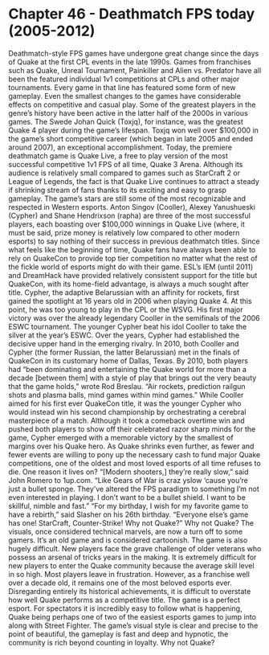 # Chapter 46 - Deathmatch FPS today (2005-2012)Deathmatch-style FPS games have undergone great change since the days of Quake at the first CPL events in the late 1990s. Games from franchises such as Quake, Unreal Tournament, Painkiller and Alien vs. Predator have all been the featured individual 1v1 competitions at CPLs and other major tournaments. Every game in that line has featured some form of new gameplay. Even the smallest changes to the games have considerable effects on competitive and casual play.Some of the greatest players in the genre’s history have been active in the latter half of the 2000s in various games. The Swede Johan Quick (Toxjq), for instance, was the greatest Quake 4 player during the game’s lifespan. Toxjq won well over $100,000 in the game’s short competitive career (which began in late 2005 and ended around 2007), an exceptional accomplishment.Today, the premiere deathmatch game is Quake Live, a free to play version of the most successful competitive 1v1 FPS of all time, Quake 3 Arena.Although its audience is relatively small compared to games such as StarCraft 2 or League of Legends, the fact is that Quake Live continues to attract a steady if shrinking stream of fans thanks to its exciting and easy to grasp gameplay.The game’s stars are still some of the most recognizable and respected in Western esports. Anton Singov (Cooller), Alexey Yanushueski (Cypher) and Shane Hendrixson (rapha) are three of the most successful players, each boasting over $100,000 winnings in Quake Live (where, it must be said, prize money is relatively low compared to other modern esports) to say nothing of their success in previous deathmatch titles.Since what feels like the beginning of time, Quake fans have always been able to rely on QuakeCon to provide top tier competition no matter what the rest of the fickle world of esports might do with their game. ESL’s IEM (until 2011) and DreamHack have provided relatively consistent support for the title but QuakeCon, with its home-field advantage, is always a much sought after title.Cypher, the adaptive Belarussian with an affinity for rockets, first gained the spotlight at 16 years old in 2006 when playing Quake 4. At this point, he was too young to play in the CPL or the WSVG. His first major victory was over the already legendary Cooller in the semifinals of the 2006 ESWC tournament. The younger Cypher beat his idol Cooller to take the silver at the year’s ESWC. Over the years, Cypher had established the decisive upper hand in the emerging rivalry.In 2010, both Cooller and Cypher (the former Russian, the latter Belarussian) met in the finals of QuakeCon in its customary home of Dallas, Texas.By 2010, both players had “been dominating and entertaining the Quake world for more than a decade [between them] with a style of play that brings out the very beauty that the game holds,” wrote Rod Breslau. “Air rockets, prediction railgun shots and plasma balls, mind games within mind games.”While Cooller aimed for his first ever QuakeCon title, it was the younger Cypher who would instead win his second championship by orchestrating a cerebral masterpiece of a match. Although it took a comeback overtime win and pushed both players to show off their celebrated razor sharp minds for the game, Cypher emerged with a memorable victory by the smallest of margins over his Quake hero.As Quake shrinks even further, as fewer and fewer events are willing to pony up the necessary cash to fund major Quake competitions, one of the oldest and most loved esports of all time refuses to die.One reason it lives on?“[Modern shooters,] they’re really slow,” said John Romero to 1up.com. “Like Gears of War is craz yslow ‘cause you’re just a bullet sponge. They’ve altered the FPS paradigm to something I’m not even interested in playing. I don’t want to be a bullet shield. I want to be skillful, nimble and fast.”“For my birthday, I wish for my favorite game to have a rebirth,” said Slasher on his 26th birthday. “Everyone else’s game has one! StarCraft, Counter-Strike! Why not Quake?”Why not Quake?The visuals, once considered technical marvels, are now a turn off to some gamers. It’s an old game and is considered cartoonish.The game is also hugely difficult. New players face the grave challenge of older veterans who possess an arsenal of tricks years in the making. It is extremely difficult for new players to enter the Quake community because the average skill level in so high. Most players leave in frustration.However, as a franchise well over a decade old, it remains one of the most beloved esports ever. Disregarding entirely its historical achievements, it is difficult to overstate how well Quake performs as a competitive title. The game is a perfect esport.For spectators it is incredibly easy to follow what is happening, Quake being perhaps one of two of the easiest esports games to jump into along with Street Fighter. The game’s visual style is clear and precise to the point of beautiful, the gameplay is fast and deep and hypnotic, the community is rich beyond counting in loyalty.Why not Quake?